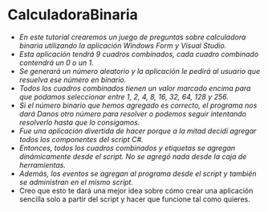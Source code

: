 # CalculadoraBinaria

- _En este tutorial crearemos un juego de preguntas sobre calculadora binaria utilizando la aplicación Windows Form y Visual Studio._
- _Esta aplicación tendrá 9 cuadros combinados, cada cuadro combinado contendrá un 0 o un 1._
- _Se generará un número aleatorio y la aplicación le pedirá al usuario que resuelva ese número en binario._
- _Todos los cuadros combinados tienen un valor marcado encima para que podamos seleccionar entre 1, 2, 4, 8, 16, 32, 64, 128 y 256._
- _Si el número binario que hemos agregado es correcto, el programa nos dará Danos otro número para resolver o podemos seguir intentando resolverlo hasta que lo consigamos._
- _Fue una aplicación divertida de hacer porque a la mitad decidí agregar todos los componentes del script C#._
- _Entonces, todos los cuadros combinados y etiquetas se agregan dinámicamente desde el script. No se agregó nada desde la caja de herramientas._
- _Además, los eventos se agregan al programa desde el script y también se administran en el mismo script._
- Creo que esto te dará una mejor idea sobre cómo crear una aplicación sencilla solo a partir del script y hacer que funcione tal como quieres.
